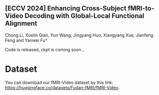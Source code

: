 ## [ECCV 2024] Enhancing Cross-Subject fMRI-to-Video Decoding with Global-Local Functional Alignment

Chong Li, Xuelin Qian, Yun Wang, Jingyang Huo, Xiangyang Xue, Jianfeng Feng and Yanwei Fu†

Code is released, ckpt is coming soon...

# Dataset
You can download our fMRI-Video dataset by this link: https://huggingface.co/datasets/Fudan-fMRI/fMRI-Video.